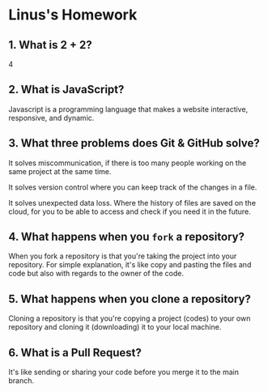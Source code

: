 # Linus's Homework

## 1. What is 2 + 2?

4

## 2. What is JavaScript?

Javascript is a programming language that makes a website interactive, responsive, and dynamic. 

## 3. What three problems does Git & GitHub solve?

It solves miscommunication, if there is too many people working on the same project at the same time. 

It solves version control where you can keep track of the changes in a file. 

It solves unexpected data loss. Where the history of files are saved on the cloud, for you to be able to access and check if you need it in the future. 

## 4. What happens when you `fork` a repository?

When you fork a repository is that you're taking the project into your repository. For simple explanation, it's like copy and pasting the files and code but also with regards to the owner of the code. 

## 5. What happens when you clone a repository?

Cloning a repository is that you're copying a project (codes) to your own repository and cloning it (downloading) it to your local machine. 

## 6. What is a Pull Request?

It's like sending or sharing your code before you merge it to the main branch. 
